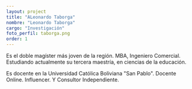 ```yaml
---
layout: project
title: "ALeonardo Taborga"
nombre: "Leonardo Taborga"
cargo: "Investigación"
foto_perfil: taborga.png
order: 1
---
```


Es el doble magíster más joven de la región. MBA, Ingeniero Comercial. Estudiando actualmente su tercera maestría, en ciencias de la educación.

Es docente en la Universidad Católica Boliviana "San Pablo". Docente Online. Influencer. Y Consultor Independiente.